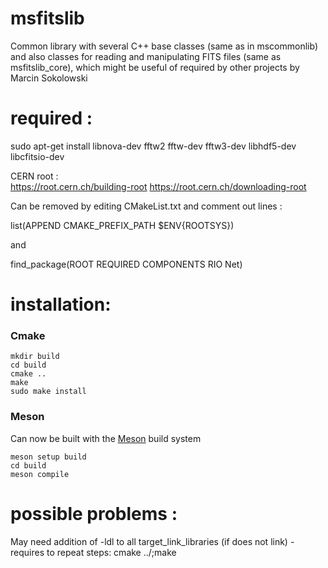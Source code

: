 # msfitslib 
Common library with several C++ base classes (same as in mscommonlib) and also classes for reading and manipulating FITS files (same as msfitslib_core), which might be useful of required by other projects by Marcin Sokolowski

# required :
   sudo apt-get install libnova-dev fftw2 fftw-dev fftw3-dev libhdf5-dev libcfitsio-dev


CERN root :   
   https://root.cern.ch/building-root
   https://root.cern.ch/downloading-root

   Can be removed by editing CMakeList.txt and comment out lines :
   
   list(APPEND CMAKE_PREFIX_PATH $ENV{ROOTSYS})
   
   and
   
   find_package(ROOT REQUIRED COMPONENTS RIO Net)


# installation:

### Cmake
```
mkdir build
cd build
cmake ..
make
sudo make install
```

### Meson

Can now be built with the [Meson](https://mesonbuild.com/Quick-guide.html) build system

```
meson setup build
cd build
meson compile
```

# possible problems :

   May need addition of -ldl to all target_link_libraries (if does not link) - requires to repeat steps: cmake ../;make 
